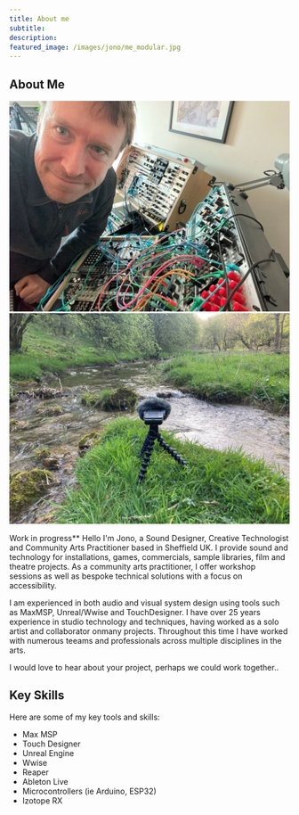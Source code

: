 ```yaml
---
title: About me
subtitle: 
description:
featured_image: /images/jono/me_modular.jpg
---
```


## About Me

<div class="gallery" data-columns="1">
	<img src="/images/jono/me_modular.jpg">
	<img src="/images/jono/monksdale.jpg">
</div>

Work in progress**
Hello I'm Jono, a Sound Designer, Creative Technologist and Community Arts Practitioner based in Sheffield UK.
I provide sound and technology for installations, games, commercials, sample libraries, film and theatre projects. As a community arts practitioner, I offer workshop sessions as well as bespoke technical solutions with a focus on accessibility.

I am experienced in both audio and visual system design using tools such as MaxMSP, Unreal/Wwise and TouchDesigner. I have over 25 years experience in studio technology and techniques, having worked as a solo artist and collaborator onmany projects. Throughout this time I have worked with numerous teeams and professionals across multiple disciplines in the arts.

I would love to hear about your project, perhaps we could work together..


## Key Skills

Here are some of my key tools and skills:

* Max MSP
* Touch Designer
* Unreal Engine
* Wwise
* Reaper
* Ableton Live
* Microcontrollers (ie Arduino, ESP32)
* Izotope RX

